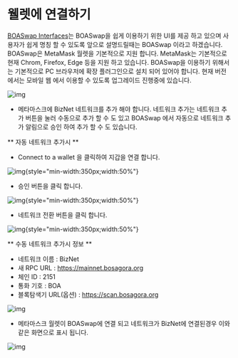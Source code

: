 # 웰렛에 연결하기


[BOASwap Interfaces](https://boaswap.io)는 BOASwap을 쉽게 이용하기 위한 UI를 제공 하고 있으며 사용자가 쉽게 명칭 할 수 있도록 앞으로 설명드릴때는 BOASwap 이라고 하겠습니다.
BOASwap은 MetaMask 월렛을 기본적으로 지원 합니다.
MetaMask는 기본적으로 현재 Chrom, Firefox, Edge 등을 지원 하고 있습니다.
BOASwap을 이용하기 위해서는 기본적으로 PC 브라우저에 확장 플러그인으로 설치 되어 있어야 합니다.
현재 버전에서는 모바일 웹 에서 이용할 수 있도록 업그레이드 진행중에 있습니다. 

![img](assets/wallet-0.png)

- 메타마스크에 BizNet 네트워크를 추가 해야 합니다. 네트워크 추가는 네트워크 추가 버튼을 눌러 수동으로 추가 할 수 도 있고 BOASwap 에서 자동으로 네트워크 추가 알림으로 승인 하여 추가 할 수 도 있습니다.

** 자동 네트워크 추가시 **

- Connect to a wallet 을 클릭하여 지갑을 연결 합니다.

![img](assets/biznetadd0.png){style="min-width:350px;width:50%"}

- 승인 버튼을 클릭 합니다.

![img](assets/biznetadd1.png){style="min-width:350px;width:50%"}

- 네트워크 전환 버튼을 클릭 합니다.

![img](assets/network0.png){style="min-width:350px;width:50%"}


** 수동 네트워크 추가시 정보 **

* 네트워크 이름 : BizNet
* 새 RPC URL : https://mainnet.bosagora.org
* 체인 ID : 2151
* 통화 기호 : BOA
* 블록탐색기 URL(옵션) : https://scan.bosagora.org

![img](assets/network.png)

- 메타마스크 월렛이 BOASwap에 연결 되고 네트워크가 BizNet에 연결된경우
이와 같은 화면으로 표시 됩니다.

![img](assets/wallet-1.png)
